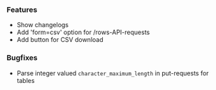### Features

* Show changelogs
* Add 'form=csv' option for /rows-API-requests
* Add button for CSV download

### Bugfixes

* Parse integer valued `character_maximum_length` in put-requests for tables

